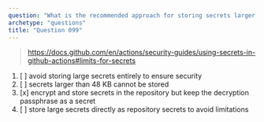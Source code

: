 ```yaml
---
question: "What is the recommended approach for storing secrets larger than 48 KB?"
archetype: "questions"
title: "Question 099"
---
```


> https://docs.github.com/en/actions/security-guides/using-secrets-in-github-actions#limits-for-secrets
1. [ ] avoid storing large secrets entirely to ensure security
1. [ ] secrets larger than 48 KB cannot be stored
1. [x] encrypt and store secrets in the repository but keep the decryption passphrase as a secret
1. [ ] store large secrets directly as repository secrets to avoid limitations
